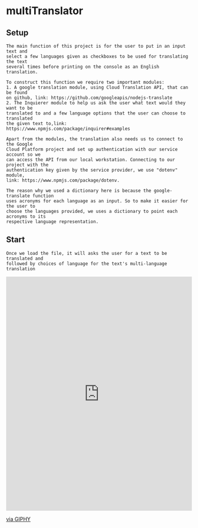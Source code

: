# multiTranslator

## Setup

```
The main function of this project is for the user to put in an input text and 
select a few languages given as checkboxes to be used for translating the text 
several times before printing on the console as an English translation.

To construct this function we require two important modules:
1. A google translation module, using Cloud Translation API, that can be found 
on github, link: https://github.com/googleapis/nodejs-translate
2. The Inquierer module to help us ask the user what text would they want to be 
translated to and a few language options that the user can choose to translated 
the given text to,link: https://www.npmjs.com/package/inquirer#examples

Apart from the modules, the translation also needs us to connect to the Google 
Cloud Platform project and set up authentication with our service account so we
can access the API from our local workstation. Connecting to our project with the
authentication key given by the service provider, we use "dotenv" module, 
link: https://www.npmjs.com/package/dotenv.

The reason why we used a dictionary here is because the google-translate function 
uses acronyms for each language as an input. So to make it easier for the user to 
choose the languages provided, we uses a dictionary to point each acronyms to its 
respective language representation.
```

## Start

```
Once we load the file, it will asks the user for a text to be translated and 
followed by choices of language for the text's multi-language translation
```

<div style="width:100%;height:0;padding-bottom:126%;position:relative;"><iframe src="https://giphy.com/embed/jUFIld6xgz1aOYDTsI" width="100%" height="100%" style="position:absolute" frameBorder="0" class="giphy-embed" allowFullScreen></iframe></div><p><a href="https://giphy.com/gifs/jUFIld6xgz1aOYDTsI">via GIPHY</a></p>
